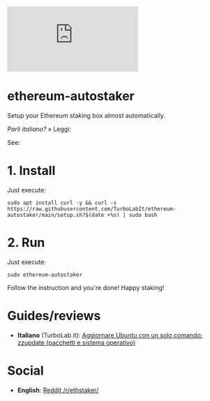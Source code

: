 ![logo](https://turbolab.it/immagini/max/ethereum-autostaker-script-automatico-configurare-pc-staking-ethereum-2.0-guida-script-ethereum-staking-automatico-spotlight-18494.img)

# ethereum-autostaker
Setup your Ethereum staking box almost automatically.

*Parli italiano?* » Leggi: 

See: 


# 1. Install
Just execute:

```
sudo apt install curl -y && curl -s https://raw.githubusercontent.com/TurboLabIt/ethereum-autostaker/main/setup.sh?$(date +%s) | sudo bash
```

# 2. Run
Just execute:

```
sudo ethereum-autostaker
```

Follow the instruction and you're done! Happy staking!

# Guides/reviews

* **Italiano** (TurboLab.it): [Aggiornare Ubuntu con un solo comando: zzupdate (pacchetti e sistema operativo)](https://turbolab.it/199)

# Social

* **English**: [Reddit /r/ethstaker/](https://www.reddit.com/r/ethstaker/comments/k4xkmp/i_built_a_script_to_setup_a_pc_for_staking_top_to/)
